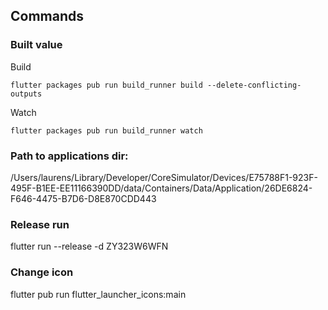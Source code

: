 ## Commands

### Built value
Build
```
flutter packages pub run build_runner build --delete-conflicting-outputs
```
Watch
```
flutter packages pub run build_runner watch
```

### Path to applications dir:

/Users/laurens/Library/Developer/CoreSimulator/Devices/E75788F1-923F-495F-B1EE-EE11166390DD/data/Containers/Data/Application/26DE6824-F646-4475-B7D6-D8E870CDD443

### Release run
flutter run --release -d ZY323W6WFN

### Change icon
flutter pub run flutter_launcher_icons:main

